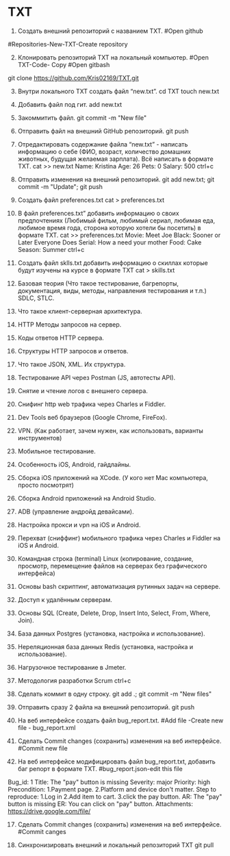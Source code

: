 # TXT

 1. Создать внешний репозиторий c названием TXT.
#Open github

#Repositories-New-TXT-Create repository

 2. Клонировать репозиторий TXT на локальный компьютер.
#Open TXT-Code- Copy
#Open gitbash

git clone https://github.com/Kris02169/TXT.git

 3. Внутри локального TXT создать файл “new.txt”.
cd TXT
touch new.txt

 4. Добавить файл под гит.
add new.txt

 5. Закоммитить файл.
git commit -m "New file"

 6. Отправить файл на внешний GitHub репозиторий.
git push

 7. Отредактировать содержание файла “new.txt” - написать информацию о себе (ФИО, возраст, количество домашних животных, будущая желаемая зарплата). Всё написать в формате TXT.
cat >> new.txt
Name: Kristina
Age: 26
Pets: 0
Salary: 500
ctrl+c

 8. Отправить изменения на внешний репозиторий.
git add new.txt; git commit -m "Update"; git push
 
9. Создать файл preferences.txt
cat > preferences.txt

 10. В файл preferences.txt” добавить информацию о своих предпочтениях (Любимый фильм, любимый сериал, любимая еда, любимое время года, сторона которую хотели бы посетить) в формате TXT.
cat >> preferences.txt
Movie: Meet Joe Black: Sooner or Later Everyone Does
Serial: How a need your mother
Food: Cake
Season: Summer
ctrl+c

 11. Создать файл sklls.txt добавить информацию о скиллах которые будут изучены на курсе в формате TXT
 cat > skills.txt
1. Базовая теория (Что такое тестирование, багрепорты, документация, виды, методы, направления тестирования и т.п.) SDLC, STLC.
2. Что такое клиент-серверная архитектура.
3. HTTP Методы запросов на сервер.
4. Коды ответов HTTP сервера.
5. Структуры HTTP запросов и ответов.
6. Что такое JSON, XML. Их структура.
7. Тестирование API через Postman (JS, автотесты API).
8. Снятие и чтение логов c внешнего сервера.
9. Снифинг http web трафика через Charles и Fiddler.
10. Dev Tools веб браузеров (Google Chrome, FireFox).
11. VPN. (Как работает, зачем нужен, как использовать, варианты инструментов)
12. Мобильное тестирование.
13. Особенность iOS, Android, гайдлайны.
14. Сборка iOS приложений на XCode. (У кого нет Mac компьютера, просто посмотрят)
15. Сборка Android приложений на Android Studio.
16. ADB (управление андройд девайсами).
17. Настройка прокси и vpn на iOS и Android.
18. Перехват (сниффинг) мобильного трафика через Charles и Fiddler на iOS и Android.
19. Командная строка (terminal) Linux (копирование, создание, просмотр, перемещение файлов на серверах без графического интерфейса)
20. Основы bash скриптинг, автоматизация рутинных задач на сервере.
21. Доступ к удалённым серверам.
22. Основы SQL (Create, Delete, Drop, Insert Into, Select, From, Where, Join).
23. База данных Postgres (установка, настройка и использование).
24. Нереляционная база данных Redis (установка, настройка и использование).
25. Нагрузочное тестирование в Jmeter.
26. Методология разработки Scrum
ctrl+c

 12. Сделать коммит в одну строку.
 git add .; git commit -m "New files"

 13. Отправить сразу 2 файла на внешний репозиторий.
 git push

 14. На веб интерфейсе создать файл bug_report.txt.
#Add file -Create new file - bug_report.xml

 

 15. Сделать Commit changes (сохранить) изменения на веб интерфейсе.
 #Commit new file

 16. На веб интерфейсе модифицировать файл bug_report.txt, добавить баг репорт в формате TXT.
#bug_report.json-edit this file

Bug_id: 1
Title: The "pay" button is missing
Severity: major
Priority: high
Precondition:
1.Payment page.
2.Platform and device don't matter.
Step to reproduce:
1.Log in
2.Add item to cart.
3.click the pay button.
AR: The "pay" button is missing
ER: You can click on "pay" button.
Attachments: https://drive.google.com/file/

 17. Сделать Commit changes (сохранить) изменения на веб интерфейсе.
#Commit canges

 18. Синхронизировать внешний и локальный репозиторий TXT
git pull
